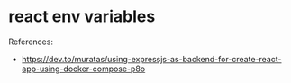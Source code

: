 # react env variables

References:

- https://dev.to/muratas/using-expressjs-as-backend-for-create-react-app-using-docker-compose-p8o



